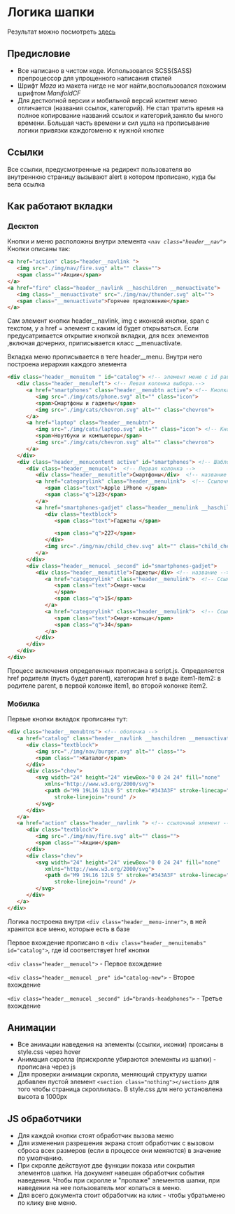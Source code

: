 # Логика шапки

Результат можно посмотреть [здесь](https://brilliantalmaz.github.io/headerlogic/)

## Предисловие

* Все написано в чистом коде. Использовался SCSS(SASS) препроцессор для упрощенного написания стилей
* Шрифт _Maza_ из макета нигде не мог найти,воспользовался похожим шрифтом _ManifoldCF_
* Для десткопной версии и мобильной версий контент меню отличается (названия ссылок, категорий). Не стал тратить время на полное копирование названий ссылок и категорий,заняло бы много времени. Большая часть времени и сил ушла на прописывание логики привязки каждогоменю к нужной кнопке

## Ссылки
Все ссылки, предусмотренные на редирект пользователя во внутреннюю страницу вызывают alert в котором прописано, куда бы вела ссылка

## Как работают вкладки

### Десктоп

Кнопки и меню расположны внутри элемента _`<nav class="header__nav">`_ 
Кнопки описаны так:
```html 
<a href="action" class="header__navlink ">
   <img src="./img/nav/fire.svg" alt="" class="">
   <span class="">Акции</span>  
</a>
<a href="fire" class="header__navlink __haschildren __menuactivate">
   <img class="__menuactivate" src="./img/nav/thunder.svg" alt="">
   <span class="__menuactivate">Горячее предложение</span>
</a>
```
Сам элемент кнопки header__navlink, img с иконкой кнопки, span с текстом, у a href = элемент с каким id будет открываться. Если предусатривается открытие кнопкой вкладки, для всех элементов ,включая дочерних, приписывается класс __menuactivate. 


Вкладка меню прописывается в теге header__menu. Внутри него построена иерархия каждого элемента
```html
<div class="header__menuitem " id="catalog"> <!-- элемент меню с id равным href кнопки-->
   <div class="header__menuleft"> <!-- Левая колонка выбора.-->
      <a href="smartphones" class="header__menubtn active"> <!-- Кнопка левой колонки. Первая по умолчанию включена-->
         <img src="./img/cats/phone.svg" alt="" class="icon">
         <span>Смартфоны и гаджеты</span>
         <img src="./img/cats/chevron.svg" alt="" class="chevron">
      </a>
      <a href="laptop" class="header__menubtn">
         <img src="./img/cats/laptop.svg" alt="" class="icon"> <!-- Кнопка левой колонки.-->
         <span>Ноутбуки и компьютеры</span>
         <img src="./img/cats/chevron.svg" alt="" class="chevron">
      </a>
   </div>
   <div class="header__menucontent active" id="smartphones"> <!-- Шаблон тела меню, активна всегда-->
      <div class="header__menucol">  <!-- Первая колонка -->
         <div class="header__menutitle">Смартфоны</div>  <!-- название -->
         <a href="categorylink" class="header__menulink">  <!-- Ссылочный элемент -->
            <span class="text">Apple iPhone </span>
            <span class="q">123</span>
         </a>
         <a href="smartphones-gadjet" class="header__menulink __haschildren">  <!-- Каталогочный элемент. href = ссылка на элемент второго меню. класс __haschildren отвечает будет ли ссылка каталогом, соответственно скрывать ли chevron или нет -->
            <div class="textblock">
               <span class="text">Гаджеты </span>

               <span class="q">227</span>
            </div>
            <img src="./img/nav/child_chev.svg" alt="" class="child_chev">
         </a>
      </div>
      <div class="header__menucol _second" id="smartphones-gadjet">
         <div class="header__menutitle">Гаджеты</div> <!-- название -->
            <a href="categorylink" class="header__menulink">  <!-- Ссылочный элементание -->
               <span class="text">Смарт-часы
               </span>
               <span class="q">15</span>
            </a>
            <a href="categorylink" class="header__menulink">  <!-- Ссылочный элементание -->
               <span class="text">Смарт-кольца</span>
               <span class="q">34</span>
            </a>
         </div>
      </div>
   </div>
</div>
```

Процесс включения определенных прописана в script.js. Определяется href родителя (пусть будет parent), категория href в виде item1-item2: в родителе parent, в первой колонке item1, во второй колонке item2.

### Мобилка

Первые кнопки вкладок прописаны тут:
```html 
<div class="header__menubtns"> <!-- оболочка -->
   <a href="catalog" class="header__navlink __haschildren __menuactivate"> <!-- каталогочный элемент - __haschildren. href = id следующего вхождения -->
      <div class="textblock">
         <img src="./img/nav/burger.svg" alt="" class="">
         <span class="">Каталог</span>
      </div>
      <div class="chev">
         <svg width="24" height="24" viewBox="0 0 24 24" fill="none"
            xmlns="http://www.w3.org/2000/svg">
            <path d="M9 19L16 12L9 5" stroke="#343A3F" stroke-linecap="round"
               stroke-linejoin="round" />
         </svg>
      </div>
   </a>
   <a href="action" class="header__navlink "> <!-- ссылочный элемент -->
      <div class="textblock">
         <img src="./img/nav/fire.svg" alt="" class="">
         <span class="">Акции</span>
      </div>
      <div class="chev">
         <svg width="24" height="24" viewBox="0 0 24 24" fill="none"
            xmlns="http://www.w3.org/2000/svg">
            <path d="M9 19L16 12L9 5" stroke="#343A3F" stroke-linecap="round"
               stroke-linejoin="round" />
         </svg>
      </div>
   </a>
</div>
```

Логика построена внутри  `<div class="header__menu-inner">`, в ней хранятся все меню, которые есть в базе

Первое вхождение прописано в  `<div class="header__menuitemabs" id="catalog">`, где id  соответствует href кнопки

`<div class="header__menucol">` - Первое вхождение

`<div class="header__menucol _pre" id="catalog-new">` - Второе вхождение

`<div class="header__menucol _second" id="brands-headphones">` - Третье вхождение

## Анимации

* Все анимации наведения на элементы (ссылки, иконки) происаны в style.css через hover
* Анимация скролла (прискролле убираются элементы из шапки) - прописана через js 
* Для проверки анимации скролла, меняющий структуру шапки добавлен  пустой элемент `<section class="nothing"></section>` для того чтобы страница скроллилась. В style.css для него установлена высота в 1000px


## JS обработчики
* Для каждой кнопки стоят обработчик вызова меню
* Для изменения разрешения экрана стоит обработчик с вызовом сброса всех размеров (если в процессе они меняются) в значение по умолчанию.
* При скролле действуют две функции показа или сокрытия элементов шапки. На документ навешан обработчик события наведения. Чтобы при скролле и "пропаже" элементов шапки, при наведении на нее пользователь мог копаться в меню.
* Для всего документа стоит обработчик на клик - чтобы убратьменю по клику вне меню. 